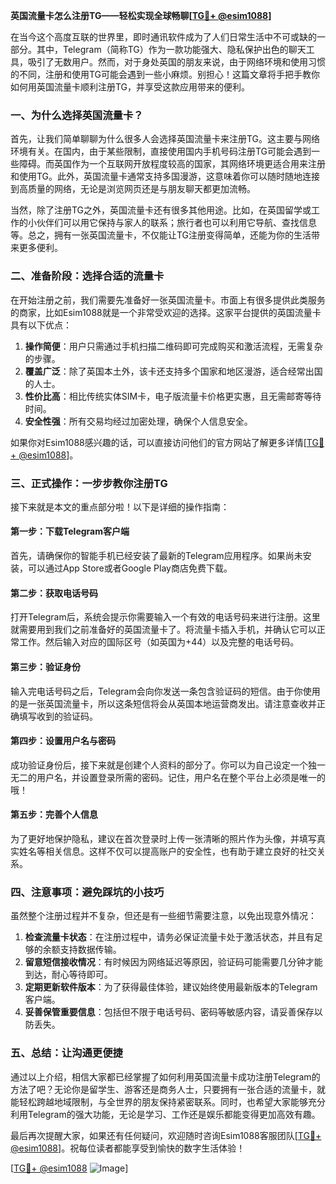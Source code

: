 **英国流量卡怎么注册TG——轻松实现全球畅聊[[TG💪+ @esim1088](https://t.me/s/esim1088)]**

在当今这个高度互联的世界里，即时通讯软件成为了人们日常生活中不可或缺的一部分。其中，Telegram（简称TG）作为一款功能强大、隐私保护出色的聊天工具，吸引了无数用户。然而，对于身处英国的朋友来说，由于网络环境和使用习惯的不同，注册和使用TG可能会遇到一些小麻烦。别担心！这篇文章将手把手教你如何用英国流量卡顺利注册TG，并享受这款应用带来的便利。

### **一、为什么选择英国流量卡？**

首先，让我们简单聊聊为什么很多人会选择英国流量卡来注册TG。这主要与网络环境有关。在国内，由于某些限制，直接使用国内手机号码注册TG可能会遇到一些障碍。而英国作为一个互联网开放程度较高的国家，其网络环境更适合用来注册和使用TG。此外，英国流量卡通常支持多国漫游，这意味着你可以随时随地连接到高质量的网络，无论是浏览网页还是与朋友聊天都更加流畅。

当然，除了注册TG之外，英国流量卡还有很多其他用途。比如，在英国留学或工作的小伙伴们可以用它保持与家人的联系；旅行者也可以利用它导航、查找信息等。总之，拥有一张英国流量卡，不仅能让TG注册变得简单，还能为你的生活带来更多便利。

### **二、准备阶段：选择合适的流量卡**

在开始注册之前，我们需要先准备好一张英国流量卡。市面上有很多提供此类服务的商家，比如Esim1088就是一个非常受欢迎的选择。这家平台提供的英国流量卡具有以下优点：

1. **操作简便**：用户只需通过手机扫描二维码即可完成购买和激活流程，无需复杂的步骤。
2. **覆盖广泛**：除了英国本土外，该卡还支持多个国家和地区漫游，适合经常出国的人士。
3. **性价比高**：相比传统实体SIM卡，电子版流量卡价格更实惠，且无需邮寄等待时间。
4. **安全性强**：所有交易均经过加密处理，确保个人信息安全。

如果你对Esim1088感兴趣的话，可以直接访问他们的官方网站了解更多详情[[TG💪+ @esim1088](https://t.me/s/esim1088)]。

### **三、正式操作：一步步教你注册TG**

接下来就是本文的重点部分啦！以下是详细的操作指南：

#### **第一步：下载Telegram客户端**
首先，请确保你的智能手机已经安装了最新的Telegram应用程序。如果尚未安装，可以通过App Store或者Google Play商店免费下载。

#### **第二步：获取电话号码**
打开Telegram后，系统会提示你需要输入一个有效的电话号码来进行注册。这里就需要用到我们之前准备好的英国流量卡了。将流量卡插入手机，并确认它可以正常工作。然后输入对应的国际区号（如英国为+44）以及完整的电话号码。

#### **第三步：验证身份**
输入完电话号码之后，Telegram会向你发送一条包含验证码的短信。由于你使用的是一张英国流量卡，所以这条短信将会从英国本地运营商发出。请注意查收并正确填写收到的验证码。

#### **第四步：设置用户名与密码**
成功验证身份后，接下来就是创建个人资料的部分了。你可以为自己设定一个独一无二的用户名，并设置登录所需的密码。记住，用户名在整个平台上必须是唯一的哦！

#### **第五步：完善个人信息**
为了更好地保护隐私，建议在首次登录时上传一张清晰的照片作为头像，并填写真实姓名等相关信息。这样不仅可以提高账户的安全性，也有助于建立良好的社交关系。

### **四、注意事项：避免踩坑的小技巧**

虽然整个注册过程并不复杂，但还是有一些细节需要注意，以免出现意外情况：

1. **检查流量卡状态**：在注册过程中，请务必保证流量卡处于激活状态，并且有足够的余额支持数据传输。
2. **留意短信接收情况**：有时候因为网络延迟等原因，验证码可能需要几分钟才能到达，耐心等待即可。
3. **定期更新软件版本**：为了获得最佳体验，建议始终使用最新版本的Telegram客户端。
4. **妥善保管重要信息**：包括但不限于电话号码、密码等敏感内容，请妥善保存以防丢失。

### **五、总结：让沟通更便捷**

通过以上介绍，相信大家都已经掌握了如何利用英国流量卡成功注册Telegram的方法了吧？无论你是留学生、游客还是商务人士，只要拥有一张合适的流量卡，就能轻松跨越地域限制，与全世界的朋友保持紧密联系。同时，也希望大家能够充分利用Telegram的强大功能，无论是学习、工作还是娱乐都能变得更加高效有趣。

最后再次提醒大家，如果还有任何疑问，欢迎随时咨询Esim1088客服团队[[TG💪+ @esim1088](https://t.me/s/esim1088)]。祝每位读者都能享受到愉快的数字生活体验！

[[TG💪+ @esim1088](https://t.me/s/esim1088) ![Image](https://i.postimg.cc/4NQfJmqS/Snipaste-2025-05-13-00-14-12.png)]